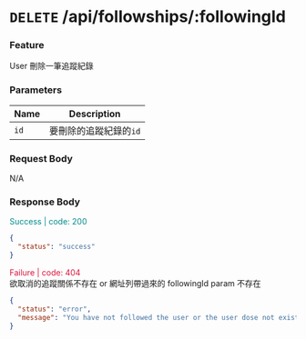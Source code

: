 # `DELETE` /api/followships/:followingId

### Feature

User 刪除一筆追蹤紀錄

### Parameters

| Name | Description            |
| ---- | ---------------------- |
| `id` | 要刪除的追蹤紀錄的`id` |

### Request Body

N/A

### Response Body

<font color="#008B8B">Success | code: 200</font>

```json
{
  "status": "success"
}
```

<font color="#DC143C">Failure | code: 404</font>  
欲取消的追蹤關係不存在 or 網址列帶過來的 followingId param 不存在

```json
{
  "status": "error",
  "message": "You have not followed the user or the user dose not exist."
}
```
